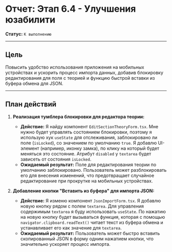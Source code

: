 # Отчет: Этап 6.4 - Улучшения юзабилити

**Статус:** `К выполнению`

---

## Цель

Повысить удобство использования приложения на мобильных устройствах и ускорить процесс импорта данных, добавив блокировку редактирования для поля с теорией и функцию быстрой вставки из буфера обмена для JSON.

---

## План действий

1.  **Реализация тумблера блокировки для редактора теории:**
    *   **Действие:** Я найду компонент `EditSectionTheoryForm.tsx`. Мне нужно будет управлять состоянием блокировки, поэтому я использую хук `useState` для отслеживания, заблокировано ли поле (`isLocked`), со значением по умолчанию `true`. Я добавлю UI-элемент (например, иконку замка), по клику на который будет меняться это состояние. Атрибут `disabled` у `textarea` будет зависеть от состояния `isLocked`.
    *   **Ожидаемый результат:** Поле для редактирования теории по умолчанию заблокировано. Пользователь может разблокировать его для внесения изменений, что предотвращает случайное редактирование при прокрутке на мобильных устройствах.

2.  **Добавление кнопки "Вставить из буфера" для импорта JSON:**
    *   **Действие:** Я изменю компонент `JsonImportForm.tsx`. Я добавлю новую кнопку рядом с полем `textarea`. Для управления содержимым `textarea` я буду использовать `useState`. По нажатию на новую кнопку будет вызываться функция, которая с помощью `navigator.clipboard.readText()` читает текст из буфера обмена и устанавливает его как значение для `textarea`.
    *   **Ожидаемый результат:** Пользователь может быстро вставить скопированный JSON в форму одним нажатием кнопки, что значительно ускоряет процесс импорта.
